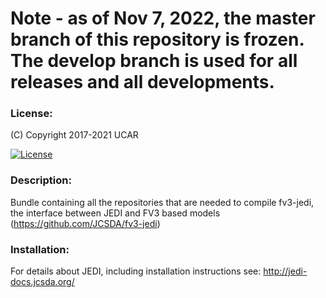 # Note - as of Nov 7, 2022, the master branch of this repository is frozen. The develop branch is used for all releases and all developments.

### License:

(C) Copyright 2017-2021 UCAR

[![License](https://img.shields.io/badge/License-Apache%202.0-blue.svg)](https://opensource.org/licenses/Apache-2.0)

### Description:

Bundle containing all the repositories that are needed to compile fv3-jedi, the interface between JEDI and FV3 based models (https://github.com/JCSDA/fv3-jedi)

### Installation:

For details about JEDI, including installation instructions see: http://jedi-docs.jcsda.org/
